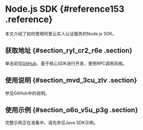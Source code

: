 # Node.js SDK {#reference153 .reference}

本文介绍了如何使用阿里云实人认证服务的Node.js SDK。

## 获取地址 {#section_ryl_cr2_r6e .section}

单击前往[GitHub](https://github.com/aliyun/openapi-core-nodejs-sdk)，基于核心SDK进行开发，使用RPC调用风格。

## 使用说明 {#section_mvd_3cu_zlv .section}

参见GitHub中的说明。

## 使用示例 {#section_o6o_v5u_p3g .section}

完整示例正在准备中，请先参见Java SDK示例。

